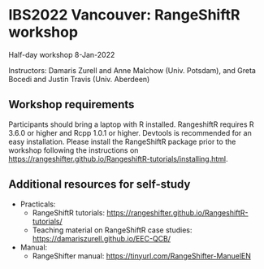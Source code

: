 # IBS2022 Vancouver: RangeShiftR workshop

Half-day workshop 8-Jan-2022

Instructors: Damaris Zurell and Anne Malchow (Univ. Potsdam), and Greta Bocedi and Justin Travis (Univ. Aberdeen)

## Workshop requirements
Participants should bring a laptop with R installed. RangeshiftR requires R 3.6.0 or higher and Rcpp 1.0.1 or higher. Devtools is recommended for an easy installation. Please install the RangeShiftR package prior to the workshop following the instructions on https://rangeshifter.github.io/RangeshiftR-tutorials/installing.html.

## Additional resources for self-study
* Practicals:
  * RangeShiftR tutorials: https://rangeshifter.github.io/RangeshiftR-tutorials/
  * Teaching material on RangeShiftR case studies: https://damariszurell.github.io/EEC-QCB/
* Manual:
  * RangeShifter manual: https://tinyurl.com/RangeShifter-ManuelEN  
